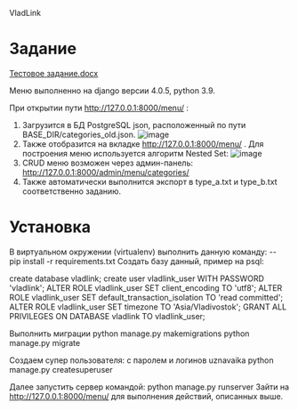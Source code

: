 VladLink

# Задание
[Тестовое задание.docx](https://github.com/proxisty/VladLinkTest060622/files/8845633/default.docx)

Меню выполненно на django версии 4.0.5, python 3.9. 

При открытии пути http://127.0.0.1:8000/menu/ :
1) Загрузится в БД PostgreSQL json, расположенный по пути BASE_DIR/categories_old.json.
![image](https://user-images.githubusercontent.com/42601425/172199309-0757a5c5-e99d-4da4-916d-98d837aa2595.png)
2) Также отобразится на вкладке http://127.0.0.1:8000/menu/ . Для построения меню используется алгоритм Nested Set: ![image](https://user-images.githubusercontent.com/42601425/172196242-f21feb38-b5ca-4f65-b3ef-726ef7dfd5fd.png)
3) CRUD меню возможен через админ-панель: http://127.0.0.1:8000/admin/menu/categories/
4) Также автоматически выполнится экспорт в type_a.txt и type_b.txt соответственно заданию.

# Установка
В виртуальном окружении (virtualenv) выполнить данную команду:
-- pip install -r requirements.txt
Создать базу данный, пример на psql:

create database vladlink;
create user vladlink_user WITH PASSWORD 'vladlink';
ALTER ROLE vladlink_user SET client_encoding TO 'utf8';
ALTER ROLE vladlink_user SET default_transaction_isolation TO 'read committed'; 
ALTER ROLE vladlink_user SET timezone TO 'Asia/Vladivostok'; 
GRANT ALL PRIVILEGES ON DATABASE vladlink TO vladlink_user;

Выполнить миграции
python manage.py makemigrations
python manage.py migrate

Создаем супер пользователя: с паролем и логинов uznavaika
python manage.py createsuperuser

Далее запустить сервер командой:
python manage.py runserver
Зайти на http://127.0.0.1:8000/menu/ для выполнения действий, описанных выше.

